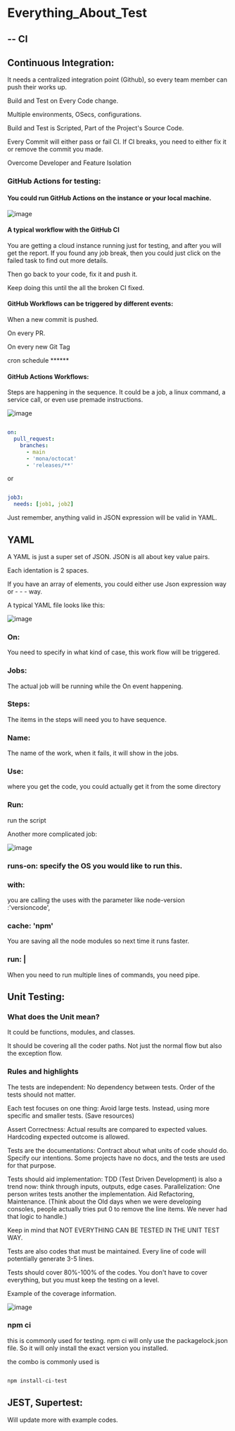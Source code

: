 # Everything_About_Test
-- CI
--   

## Continuous Integration:

It needs a centralized integration point (Github), so every team member can push their works up. 

Build and Test on Every Code change. 

  Multiple environments, OSecs, configurations. 
  
  Build and Test is Scripted, Part of the Project's Source Code. 
  
  Every Commit will either pass or fail CI. If CI breaks, you need to either fix it or remove the commit you made. 
  
Overcome Developer and Feature Isolation

### GitHub Actions for testing:

#### You could run GitHub Actions on the instance or your local machine. 

![image](https://github.com/zkrguan/Everything_About_Test/assets/97544709/f972c007-0a79-46cc-9114-1eded716c914)

#### A typical workflow with the GitHub CI

You are getting a cloud instance running just for testing, and after you will get the report. If you found any job break, then you could just click on the failed task to find out more details. 

Then go back to your code, fix it and push it. 

Keep doing this until the all the broken CI fixed. 

#### GitHub Workflows can be triggered by different events:

When a new commit is pushed. 

On every PR. 

On every new Git Tag

cron schedule ******

#### GitHub Actions Workflows:

Steps are happening in the sequence. It could be a job, a linux command, a service call, or even use premade instructions. 

![image](https://github.com/zkrguan/Everything_About_Test/assets/97544709/a4f6c2b6-6a46-4d26-acc6-4bead66d0ac3)

```yaml

on:
  pull_request:
    branches:
      - main
      - 'mona/octocat'
      - 'releases/**'
```

or 

```yaml

job3:
  needs: [job1, job2]

```

Just remember, anything valid in JSON expression will be valid in YAML. 

## YAML 

A YAML is just a super set of JSON. JSON is all about key value pairs. 

Each identation is 2 spaces.

If you have an array of elements, you could either use Json expression way or - - - way. 

A typical YAML file looks like this:

![image](https://github.com/zkrguan/Everything_About_Test/assets/97544709/2442c80d-4db8-4a99-904f-40f6881380e8)

### On: 

You need to specify in what kind of case, this work flow will be triggered. 

### Jobs:

The actual job will be running while the On event happening. 

### Steps:

The items in the steps will need you to have sequence. 

### Name:

The name of the work, when it fails, it will show in the jobs.

### Use: 

where you get the code, you could actually get it from the some directory

### Run:

run the script 


Another more complicated job:

![image](https://github.com/zkrguan/Everything_About_Test/assets/97544709/3e101a64-8484-4e33-b83a-641d467e5dd2)



### runs-on: specify the OS you would like to run this. 

### with: 

you are calling the uses with the parameter like node-version :'versioncode', 

### cache: 'npm' 

You are saving all the node modules so next time it runs faster. 

### run: |

When you need to run multiple lines of commands, you need pipe. 

## Unit Testing:

### What does the Unit mean? 

It could be functions, modules, and classes. 

It should be covering all the coder paths. Not just the normal flow but also the exception flow. 

### Rules and highlights

The tests are independent: No dependency between tests. Order of the tests should not matter. 

Each test focuses on one thing: Avoid large tests. Instead, using more specific and smaller tests. (Save resources)

Assert Correctness: Actual results are compared to expected values. Hardcoding expected outcome is allowed. 

Tests are the documentations: Contract about what units of code should do. Specify our intentions. Some projects have no docs, and the tests are used for that purpose. 

Tests should aid implementation: TDD (Test Driven Development) is also a trend now: think through inputs, outputs, edge cases. Parallelization: One person writes tests another the implementation. Aid Refactoring, Maintenance. (Think about the Old days when we were developing consoles, people actually tries put 0 to remove the line items. We never had that logic to handle.)

Keep in mind that NOT EVERYTHING CAN BE TESTED IN THE UNIT TEST WAY. 

Tests are also codes that must be maintained. Every line of code will potentially generate 3-5 lines. 

Tests should cover 80%-100% of the codes. You don't have to cover everything, but you must keep the testing on a level. 

Example of the coverage information. 

![image](https://github.com/zkrguan/Everything_About_Test/assets/97544709/f2e7d0d5-c574-487a-b975-753766f120b5)

### npm ci

this is commonly used for testing. npm ci will only use the packagelock.json file. So it will only install the exact version you installed. 

the combo is commonly used is 

```md

npm install-ci-test

```


## JEST, Supertest:

Will update more with example codes.

